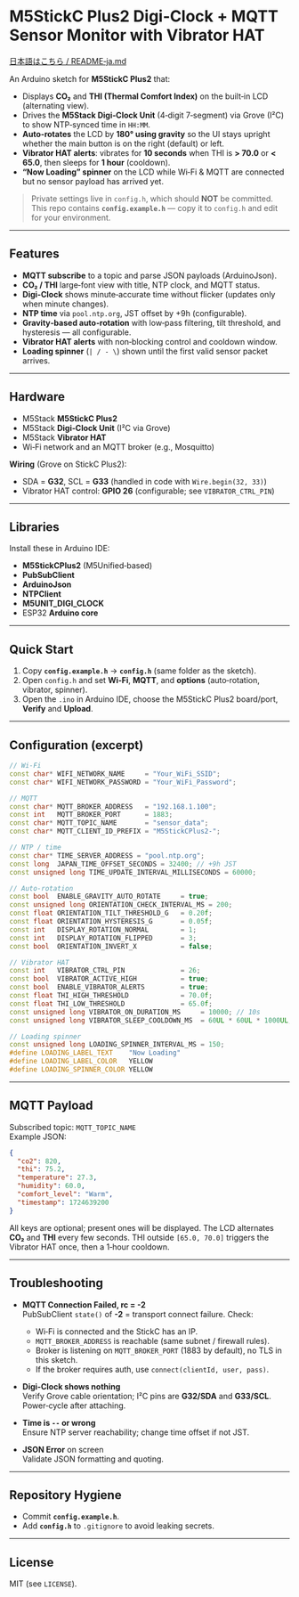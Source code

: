 # M5StickC Plus2 Digi‑Clock + MQTT Sensor Monitor with Vibrator HAT

[日本語はこちら / README‑ja.md](README-ja.md)

An Arduino sketch for **M5StickC Plus2** that:
- Displays **CO₂** and **THI (Thermal Comfort Index)** on the built‑in LCD (alternating view).
- Drives the **M5Stack Digi‑Clock Unit** (4‑digit 7‑segment) via Grove (I²C) to show NTP‑synced time in `HH:MM`.
- **Auto‑rotates** the LCD by **180° using gravity** so the UI stays upright whether the main button is on the right (default) or left.
- **Vibrator HAT alerts**: vibrates for **10 seconds** when THI is **> 70.0** or **< 65.0**, then sleeps for **1 hour** (cooldown).
- **“Now Loading” spinner** on the LCD while Wi‑Fi & MQTT are connected but no sensor payload has arrived yet.

> Private settings live in `config.h`, which should **NOT** be committed. This repo contains **`config.example.h`** — copy it to `config.h` and edit for your environment.

---

## Features

- **MQTT subscribe** to a topic and parse JSON payloads (ArduinoJson).
- **CO₂ / THI** large‑font view with title, NTP clock, and MQTT status.
- **Digi‑Clock** shows minute‑accurate time without flicker (updates only when minute changes).
- **NTP time** via `pool.ntp.org`, JST offset by +9h (configurable).
- **Gravity‑based auto‑rotation** with low‑pass filtering, tilt threshold, and hysteresis — all configurable.
- **Vibrator HAT alerts** with non‑blocking control and cooldown window.
- **Loading spinner** (`| / - \`) shown until the first valid sensor packet arrives.

---

## Hardware

- M5Stack **M5StickC Plus2**
- M5Stack **Digi‑Clock Unit** (I²C via Grove)
- M5Stack **Vibrator HAT**
- Wi‑Fi network and an MQTT broker (e.g., Mosquitto)

**Wiring** (Grove on StickC Plus2):
- SDA = **G32**, SCL = **G33** (handled in code with `Wire.begin(32, 33)`)
- Vibrator HAT control: **GPIO 26** (configurable; see `VIBRATOR_CTRL_PIN`)

---

## Libraries

Install these in Arduino IDE:
- **M5StickCPlus2** (M5Unified‑based)
- **PubSubClient**
- **ArduinoJson**
- **NTPClient**
- **M5UNIT_DIGI_CLOCK**
- ESP32 **Arduino core**

---

## Quick Start

1. Copy **`config.example.h`** → **`config.h`** (same folder as the sketch).
2. Open `config.h` and set **Wi‑Fi**, **MQTT**, and **options** (auto‑rotation, vibrator, spinner).
3. Open the `.ino` in Arduino IDE, choose the M5StickC Plus2 board/port, **Verify** and **Upload**.

---

## Configuration (excerpt)

```cpp
// Wi‑Fi
const char* WIFI_NETWORK_NAME     = "Your_WiFi_SSID";
const char* WIFI_NETWORK_PASSWORD = "Your_WiFi_Password";

// MQTT
const char* MQTT_BROKER_ADDRESS   = "192.168.1.100";
const int   MQTT_BROKER_PORT      = 1883;
const char* MQTT_TOPIC_NAME       = "sensor_data";
const char* MQTT_CLIENT_ID_PREFIX = "M5StickCPlus2-";

// NTP / time
const char* TIME_SERVER_ADDRESS = "pool.ntp.org";
const long  JAPAN_TIME_OFFSET_SECONDS = 32400; // +9h JST
const unsigned long TIME_UPDATE_INTERVAL_MILLISECONDS = 60000;

// Auto-rotation
const bool  ENABLE_GRAVITY_AUTO_ROTATE     = true;
const unsigned long ORIENTATION_CHECK_INTERVAL_MS = 200;
const float ORIENTATION_TILT_THRESHOLD_G   = 0.20f;
const float ORIENTATION_HYSTERESIS_G       = 0.05f;
const int   DISPLAY_ROTATION_NORMAL        = 1;
const int   DISPLAY_ROTATION_FLIPPED       = 3;
const bool  ORIENTATION_INVERT_X           = false;

// Vibrator HAT
const int   VIBRATOR_CTRL_PIN              = 26;
const bool  VIBRATOR_ACTIVE_HIGH           = true;
const bool  ENABLE_VIBRATOR_ALERTS         = true;
const float THI_HIGH_THRESHOLD             = 70.0f;
const float THI_LOW_THRESHOLD              = 65.0f;
const unsigned long VIBRATOR_ON_DURATION_MS     = 10000; // 10s
const unsigned long VIBRATOR_SLEEP_COOLDOWN_MS  = 60UL * 60UL * 1000UL; // 1h

// Loading spinner
const unsigned long LOADING_SPINNER_INTERVAL_MS = 150;
#define LOADING_LABEL_TEXT    "Now Loading"
#define LOADING_LABEL_COLOR   YELLOW
#define LOADING_SPINNER_COLOR YELLOW
```

---

## MQTT Payload

Subscribed topic: `MQTT_TOPIC_NAME`  
Example JSON:
```json
{
  "co2": 820,
  "thi": 75.2,
  "temperature": 27.3,
  "humidity": 60.0,
  "comfort_level": "Warm",
  "timestamp": 1724639200
}
```
All keys are optional; present ones will be displayed. The LCD alternates **CO₂** and **THI** every few seconds. THI outside `[65.0, 70.0]` triggers the Vibrator HAT once, then a 1‑hour cooldown.

---

## Troubleshooting

- **MQTT Connection Failed, rc = -2**  
  PubSubClient `state()` of **-2** = transport connect failure. Check:
  - Wi‑Fi is connected and the StickC has an IP.
  - `MQTT_BROKER_ADDRESS` is reachable (same subnet / firewall rules).
  - Broker is listening on `MQTT_BROKER_PORT` (1883 by default), no TLS in this sketch.
  - If the broker requires auth, use `connect(clientId, user, pass)`.

- **Digi‑Clock shows nothing**  
  Verify Grove cable orientation; I²C pins are **G32/SDA** and **G33/SCL**. Power‑cycle after attaching.

- **Time is `--` or wrong**  
  Ensure NTP server reachability; change time offset if not JST.

- **JSON Error** on screen  
  Validate JSON formatting and quoting.

---

## Repository Hygiene

- Commit **`config.example.h`**.  
- Add **`config.h`** to `.gitignore` to avoid leaking secrets.

---

## License

MIT (see `LICENSE`).